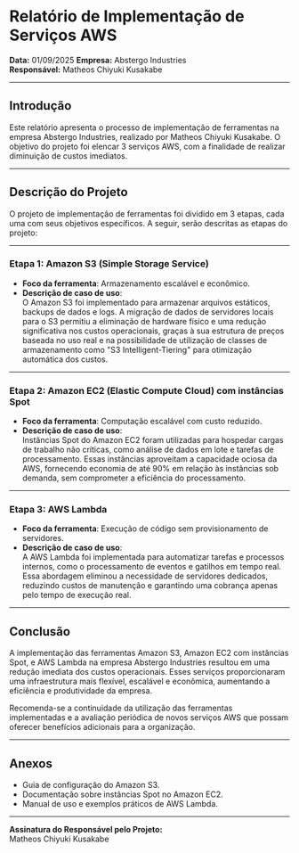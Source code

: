 # Relatório de Implementação de Serviços AWS  

**Data:** 01/09/2025
**Empresa:** Abstergo Industries  
**Responsável:** Matheos Chiyuki Kusakabe  

---

## Introdução  
Este relatório apresenta o processo de implementação de ferramentas na empresa Abstergo Industries, realizado por Matheos Chiyuki Kusakabe. O objetivo do projeto foi elencar 3 serviços AWS, com a finalidade de realizar diminuição de custos imediatos.  

---

## Descrição do Projeto  
O projeto de implementação de ferramentas foi dividido em 3 etapas, cada uma com seus objetivos específicos. A seguir, serão descritas as etapas do projeto:  

---

### Etapa 1: Amazon S3 (Simple Storage Service)  
- **Foco da ferramenta**: Armazenamento escalável e econômico.  
- **Descrição de caso de uso**:  
  O Amazon S3 foi implementado para armazenar arquivos estáticos, backups de dados e logs. A migração de dados de servidores locais para o S3 permitiu a eliminação de hardware físico e uma redução significativa nos custos operacionais, graças à sua estrutura de preços baseada no uso real e na possibilidade de utilização de classes de armazenamento como "S3 Intelligent-Tiering" para otimização automática dos custos.  

---

### Etapa 2: Amazon EC2 (Elastic Compute Cloud) com instâncias Spot  
- **Foco da ferramenta**: Computação escalável com custo reduzido.  
- **Descrição de caso de uso**:  
  Instâncias Spot do Amazon EC2 foram utilizadas para hospedar cargas de trabalho não críticas, como análise de dados em lote e tarefas de processamento. Essas instâncias aproveitam a capacidade ociosa da AWS, fornecendo economia de até 90% em relação às instâncias sob demanda, sem comprometer a eficiência do processamento.  

---

### Etapa 3: AWS Lambda  
- **Foco da ferramenta**: Execução de código sem provisionamento de servidores.  
- **Descrição de caso de uso**:  
  A AWS Lambda foi implementada para automatizar tarefas e processos internos, como o processamento de eventos e gatilhos em tempo real. Essa abordagem eliminou a necessidade de servidores dedicados, reduzindo custos de manutenção e garantindo uma cobrança apenas pelo tempo de execução real.  

---

## Conclusão  
A implementação das ferramentas Amazon S3, Amazon EC2 com instâncias Spot, e AWS Lambda na empresa Abstergo Industries resultou em uma redução imediata dos custos operacionais. Esses serviços proporcionaram uma infraestrutura mais flexível, escalável e econômica, aumentando a eficiência e produtividade da empresa.  

Recomenda-se a continuidade da utilização das ferramentas implementadas e a avaliação periódica de novos serviços AWS que possam oferecer benefícios adicionais para a organização.  

---

## Anexos  
- Guia de configuração do Amazon S3.  
- Documentação sobre instâncias Spot no Amazon EC2.  
- Manual de uso e exemplos práticos de AWS Lambda.  

---

**Assinatura do Responsável pelo Projeto:**  
Matheos Chiyuki Kusakabe
